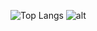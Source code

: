 ![Top Langs](https://github-readme-stats.vercel.app/api?username=shinxe&show_icons=true&theme=nightowl&count_private=&title_color=00ffff&text_color=7fbfff)
![alt](https://github-readme-stats.vercel.app/api/top-langs/?username=shinxe&layout=compact&theme=nightowl&text_color=7fbfff)
